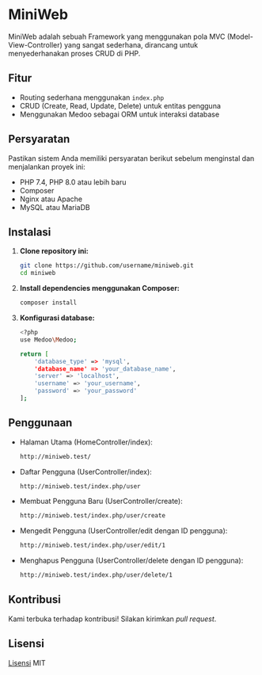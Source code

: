 # MiniWeb
 MiniWeb adalah sebuah Framework yang menggunakan pola MVC (Model-View-Controller) yang sangat sederhana, dirancang untuk menyederhanakan proses CRUD di PHP.

## Fitur
- Routing sederhana menggunakan `index.php`
- CRUD (Create, Read, Update, Delete) untuk entitas pengguna
- Menggunakan Medoo sebagai ORM untuk interaksi database

## Persyaratan

Pastikan sistem Anda memiliki persyaratan berikut sebelum menginstal dan menjalankan proyek ini:

- PHP 7.4, PHP 8.0 atau lebih baru
- Composer
- Nginx atau Apache
- MySQL atau MariaDB

## Instalasi

1. **Clone repository ini:**

   ```sh
   git clone https://github.com/username/miniweb.git
   cd miniweb
   ```

2. **Install dependencies menggunakan Composer:**

    ```sh
   composer install
    ```

3. **Konfigurasi database:**

    ```sh
    <?php
    use Medoo\Medoo;
    
    return [
        'database_type' => 'mysql',
        'database_name' => 'your_database_name',
        'server' => 'localhost',
        'username' => 'your_username',
        'password' => 'your_password'
    ];
    ```
    
## Penggunaan

- Halaman Utama (HomeController/index):
    ```sh
    http://miniweb.test/
    ```

- Daftar Pengguna (UserController/index):
    ```sh
    http://miniweb.test/index.php/user
    ```

- Membuat Pengguna Baru (UserController/create):
    ```sh
    http://miniweb.test/index.php/user/create
    ```

- Mengedit Pengguna (UserController/edit dengan ID pengguna):
    ```sh
    http://miniweb.test/index.php/user/edit/1
    ```

- Menghapus Pengguna (UserController/delete dengan ID pengguna):
    ```sh
    http://miniweb.test/index.php/user/delete/1
    ```

## Kontribusi

Kami terbuka terhadap kontribusi! Silakan kirimkan *pull request*.

## Lisensi

[Lisensi](LICENSE) MIT